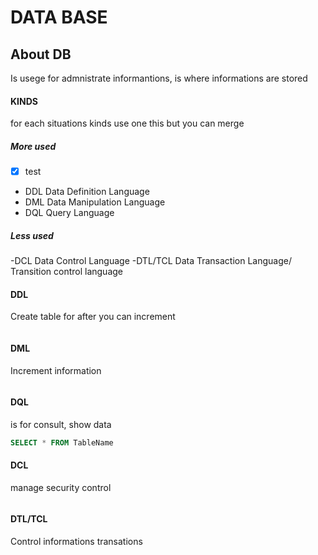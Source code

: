 # DATA BASE
## About DB
Is usege for admnistrate informantions, is where informations are stored  

#### KINDS
for each situations kinds use one this but you can merge

##### More used
- [x] test
- DDL Data Definition Language
- DML Data Manipulation Language
- DQL Query Language

##### Less used
-DCL      Data Control Language
-DTL/TCL  Data Transaction Language/
          Transition control language


#### DDL
Create table for after you can increment 
```sql

```
#### DML
Increment information
```sql

```
#### DQL
is for consult, show data
```sql
SELECT * FROM TableName
```



#### DCL
manage security control
```sql

```
#### DTL/TCL
Control informations transations
```sql

```

